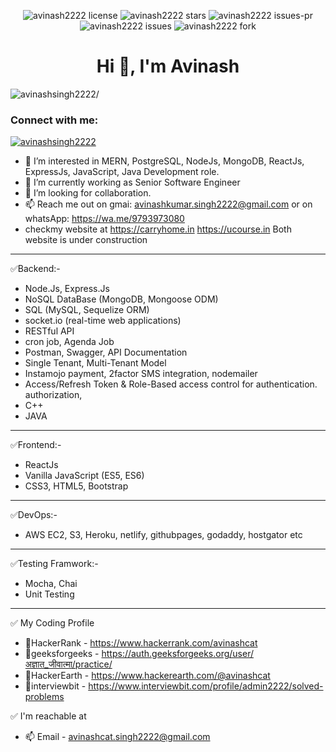 <p align="center">
<img src="https://img.shields.io/github/license/carryhome/carryhome_node_api?style=flat-square?style=flat-square" alt="avinash2222 license"/>
<img src="https://img.shields.io/github/stars/avinash2222?style=flat-square" alt="avinash2222 stars"/>
<img src="https://img.shields.io/github/issues-pr/carryhome/carryhome_node_api?style=flat-square" alt="avinash2222 issues-pr"/>
<img src="https://img.shields.io/github/issues/carryhome/carryhome_node_api?style=flat-square?style=flat-square" alt="avinash2222 issues"/>
<img src="https://img.shields.io/github/forks/carryhome/carryhome_node_api?style=flat-square?style=flat-square" alt="avinash2222 fork"/>
</p>

<h1 align="center">Hi 👋, I'm Avinash</h1>
<p align="left"> <img src=https://komarev.com/ghpvc/?username=avinash2222 alt=avinashsingh2222/> </p>

<h3 align="left">Connect with me:</h3>
<p align="left"> <a href="https://www.linkedin.com/in/avinashsingh2222" target="blank"><img src="https://img.shields.io/badge/LinkedIn-0077B5?style=for-the-badge&logo=linkedin&logoColor=white" alt="avinashsingh2222" /></a> </p>


- 👀 I’m interested in MERN, PostgreSQL, NodeJs, MongoDB, ReactJs, ExpressJs, JavaScript, Java Development role.
- 🌱 I’m currently working as Senior Software Engineer
- 💞️ I’m looking for collaboration.
- 📫 Reach me out on gmai: avinashkumar.singh2222@gmail.com or on whatsApp: https://wa.me/9793973080
- checkmy website at https://carryhome.in https://ucourse.in Both website is under construction 

--------------------
✅Backend:-
- Node.Js, Express.Js
- NoSQL DataBase (MongoDB, Mongoose ODM)
- SQL (MySQL, Sequelize ORM)
- socket.io (real-time web applications)
- RESTful API
- cron job, Agenda Job
- Postman, Swagger, API Documentation
- Single Tenant, Multi-Tenant Model
- Instamojo payment, 2factor SMS integration, nodemailer
- Access/Refresh Token & Role-Based access control for authentication. authorization, 
- C++
- JAVA
--------------------
✅Frontend:-
- ReactJs
- Vanilla JavaScript (ES5, ES6)
- CSS3, HTML5, Bootstrap
--------------------
✅DevOps:-
- AWS EC2, S3, Heroku, netlify, githubpages, godaddy, hostgator etc
--------------------
✅Testing Framwork:-
- Mocha, Chai
- Unit Testing
--------------------
✅ My Coding Profile
- 👋HackerRank - https://www.hackerrank.com/avinashcat
- 👋geeksforgeeks - https://auth.geeksforgeeks.org/user/अज्ञात_जीवात्मा/practice/
- 👋HackerEarth - https://www.hackerearth.com/@avinashcat
- 👋interviewbit - https://www.interviewbit.com/profile/admin2222/solved-problems

✅ I'm reachable at
- 📫 Email - avinashcat.singh2222@gmail.com

<!---
avinash2222/avinash2222 is a ✨ special ✨ repository because its `README.md` (this file) appears on your GitHub profile.
You can click the Preview link to take a look at your changes.
--->

